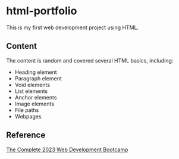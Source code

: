 # html-portfolio

This is my first web development project using HTML.

## Content
The content is random and covered several HTML basics, including:
  * Heading element
  * Paragraph element
  * Void elements
  * List elements
  * Anchor elements
  * Image elements
  * File paths
  * Webpages

## Reference
[The Complete 2023 Web Development Bootcamp](https://www.udemy.com/course/the-complete-web-development-bootcamp/learn/)
